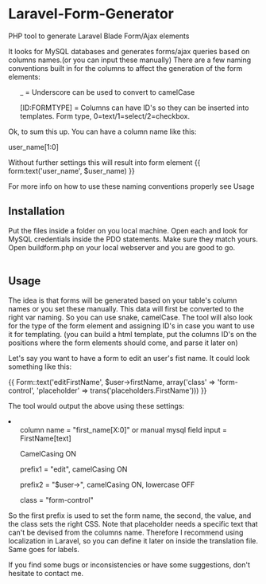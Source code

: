 Laravel-Form-Generator
======================

PHP tool to generate Laravel Blade Form/Ajax elements

It looks for MySQL databases and generates forms/ajax queries based on columns names.(or you can input these manually)
There are a few naming conventions built in for the columns to affect the generation of the form elements:
<br/>
<ul> _ = Underscore can be used to convert to camelCase</ul>
<ul> [ID:FORMTYPE] = Columns can have ID's so they can be inserted into templates. Form type, 0=text/1=select/2=checkbox.</ul>
</li> 
 Ok, to sum this up. You can have a column name like this:
 
 user_name[1:0]
 
 Without further settings this will result into form element {{ form:text('user_name', $user_name) }}
 
 For more info on how to use these naming conventions properly see Usage
 

<h2>Installation</h2>
Put the files inside a folder on you local machine. Open each and look for MySQL credentials inside the PDO statements. 
Make sure they match yours. Open buildform.php on your local webserver and you are good to go.
<br/><br/>
<h2>Usage</h2>
The idea is that forms will be generated based on your table's column names or you set these manually. This data will first be converted to the right var naming. So you can use snake, camelCase. The tool will also look for the type of the form element and assigning ID's in case you want to use it for templating. (you can build a html template, put the columns ID's on the positions where the form elements should come, and parse it later on)

Let's say you want to have a form to edit an user's fist name. It could look something like this:

{{ Form::text('editFirstName', $user->firstName, array('class' => 'form-control', 'placeholder' => trans('placeholders.FirstName'))) }}

The tool would output the above using these settings:<br/>
<li>
<ul>column name = "first_name[X:0]" or manual mysql field input = FirstName[text]</ul>
<ul>CamelCasing ON</ul>
<ul>prefix1 = "edit", camelCasing ON</ul>
<ul>prefix2 = "$user->", camelCasing ON, lowercase OFF</ul>
<ul>class = "form-control"</ul>
</li>

So the first prefix is used to set the form name, the second, the value, and the class sets the right CSS. Note that placeholder needs a specific text that can't be devised from the columns name. Therefore I recommend using localization in Laravel, so you can define it later on inside the translation file. Same goes for labels.

If you find some bugs or inconsistencies or have some suggestions, don't hesitate to contact me. 


